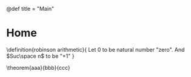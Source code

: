 @def title = "Main"

# Home

\definition{robinson arithmetic}{
Let $0$ to be natural number "zero". And $Suc\space n$ to be "$+ 1$"
}

\theorem{aaa}{bbb}{ccc}
